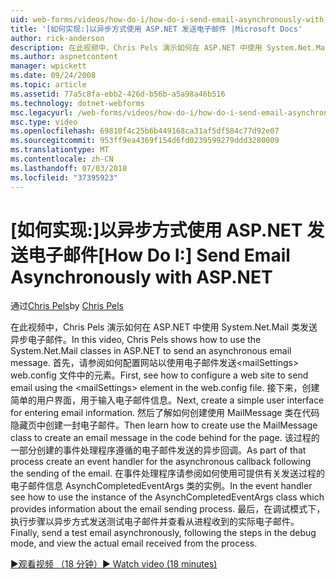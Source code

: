```yaml
---
uid: web-forms/videos/how-do-i/how-do-i-send-email-asynchronously-with-aspnet
title: '[如何实现:]以异步方式使用 ASP.NET 发送电子邮件 |Microsoft Docs'
author: rick-anderson
description: 在此视频中，Chris Pels 演示如何在 ASP.NET 中使用 System.Net.Mail 类发送异步电子邮件。 首先，请参阅如何配置 web si...
ms.author: aspnetcontent
manager: wpickett
ms.date: 09/24/2008
ms.topic: article
ms.assetid: 77a5c8fa-ebb2-426d-b56b-a5a98a46b516
ms.technology: dotnet-webforms
msc.legacyurl: /web-forms/videos/how-do-i/how-do-i-send-email-asynchronously-with-aspnet
msc.type: video
ms.openlocfilehash: 69810f4c25b6b449168ca31af5df584c77d92e07
ms.sourcegitcommit: 953ff9ea4369f154d6fd0239599279ddd3280009
ms.translationtype: MT
ms.contentlocale: zh-CN
ms.lasthandoff: 07/03/2018
ms.locfileid: "37395923"
---
```

<a name="how-do-i-send-email-asynchronously-with-aspnet"></a><span data-ttu-id="8335f-104">[如何实现:]以异步方式使用 ASP.NET 发送电子邮件</span><span class="sxs-lookup"><span data-stu-id="8335f-104">[How Do I:] Send Email Asynchronously with ASP.NET</span></span>
====================
<span data-ttu-id="8335f-105">通过[Chris Pels](https://twitter.com/chrispels)</span><span class="sxs-lookup"><span data-stu-id="8335f-105">by [Chris Pels](https://twitter.com/chrispels)</span></span>

<span data-ttu-id="8335f-106">在此视频中，Chris Pels 演示如何在 ASP.NET 中使用 System.Net.Mail 类发送异步电子邮件。</span><span class="sxs-lookup"><span data-stu-id="8335f-106">In this video, Chris Pels shows how to use the System.Net.Mail classes in ASP.NET to send an asynchronous email message.</span></span> <span data-ttu-id="8335f-107">首先，请参阅如何配置网站以使用电子邮件发送&lt;mailSettings&gt; web.config 文件中的元素。</span><span class="sxs-lookup"><span data-stu-id="8335f-107">First, see how to configure a web site to send email using the &lt;mailSettings&gt; element in the web.config file.</span></span> <span data-ttu-id="8335f-108">接下来，创建简单的用户界面，用于输入电子邮件信息。</span><span class="sxs-lookup"><span data-stu-id="8335f-108">Next, create a simple user interface for entering email information.</span></span> <span data-ttu-id="8335f-109">然后了解如何创建使用 MailMessage 类在代码隐藏页中创建一封电子邮件。</span><span class="sxs-lookup"><span data-stu-id="8335f-109">Then learn how to create use the MailMessage class to create an email message in the code behind for the page.</span></span> <span data-ttu-id="8335f-110">该过程的一部分创建的事件处理程序遵循的电子邮件发送的异步回调。</span><span class="sxs-lookup"><span data-stu-id="8335f-110">As part of that process create an event handler for the asynchronous callback following the sending of the email.</span></span> <span data-ttu-id="8335f-111">在事件处理程序请参阅如何使用可提供有关发送过程的电子邮件信息 AsynchCompletedEventArgs 类的实例。</span><span class="sxs-lookup"><span data-stu-id="8335f-111">In the event handler see how to use the instance of the AsynchCompletedEventArgs class which provides information about the email sending process.</span></span> <span data-ttu-id="8335f-112">最后，在调试模式下，执行步骤以异步方式发送测试电子邮件并查看从进程收到的实际电子邮件。</span><span class="sxs-lookup"><span data-stu-id="8335f-112">Finally, send a test email asynchronously, following the steps in the debug mode, and view the actual email received from the process.</span></span>

[<span data-ttu-id="8335f-113">&#9654;观看视频 （18 分钟）</span><span class="sxs-lookup"><span data-stu-id="8335f-113">&#9654; Watch video (18 minutes)</span></span>](https://channel9.msdn.com/Blogs/ASP-NET-Site-Videos/how-do-i-send-email-asynchronously-with-aspnet)
